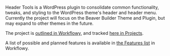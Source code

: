 Header Tools is a WordPress plugin to consolidate common functionality, tweaks, and styling to the WordPress theme's header and header menu. Currently the project will focus on the Beaver Builder Theme and Plugin, but may expand to other themes in the future.

The project is [outlined in Workflowy](https://workflowy.com/s/GpLV.cNgnMVw28M), and tracked [here in Projects](https://github.com/simbasounds/header-tools/projects/1).

A list of possible and planned features is available in [the Features list](https://workflowy.com/s/GpLV.RfLiuIIpNM) in Workflowy.
